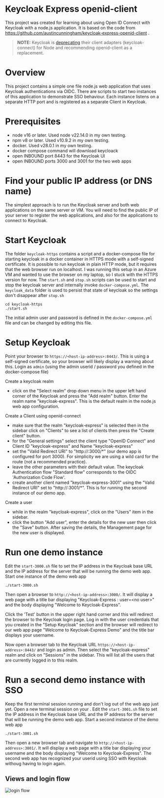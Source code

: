 
# Keycloak Express openid-client

This project was created for learning about using Open ID Connect with Keycloak with a node.js application. 
It is based on the code from https://github.com/austincunningham/keycloak-express-openid-client .

>**NOTE:** Keycloak is [deprecating](https://www.keycloak.org/2022/02/adapter-d**eprecation) their client adapters (keycloak-connect) for Node and recommending openid-client as a replacement.
>

# Overview
This project contains a simple one file node.js web application that uses Keycloak authentications via OIDC.
There are scripts to start two instances of this application to demonstrate SSO behaviour.
Each instance listens on a separate HTTP port and is registered as a separate Client in Keycloak. 

# Prerequisites
- node v16 or later. Used node v22.14.0 in my own testing.
- npm v8 or later. Used v10.9.2 in my own testing.
- docker. Used v28.0.1 in my own testing.
- docker compose command will download keycloack
- open INBOUND port 8443 for the Keycloak UI
- open INBOUND ports 3000 and 3001 for the two web apps 

# Find your public IP address (or DNS name)
The simplest approach is to run the Keycloak server and both web applications on the same server or VM.
You will need to find the public IP of your server to register the web applications, and also for the applications to connect to Keycloak.
  
# Start Keycloak
The folder `keycloak-https` contains a script and a docker-compose file for starting keycloak in a docker container in HTTPS mode with a self-signed certificate.
It is possible to run keycloak in plain HTTP mode, but it requires that the web browser run on localhost.
I was running this setup in an Azure VM and wanted to use the browser on my laptop, so I stuck with the HTTPS version for now.
The `start.sh` and `stop.sh` scripts can be used to start and stop the keycloak server and internally invoke `docker-compose.yml`.
The `keycloak_data` folder is used to persist that state of keycloak so the settings don't disappear after `stop.sh`

```
cd keycloak-https
./start.sh
```

The initial admin user and password is defined in the `docker-compose.yml` file and can be changed by editing this file.

# Setup Keycloak
Point your browser to `https://<host-ip-address>:8443/`.
This is using a self-signed certificate, so your browser will likely display a warning about this.
Login as `admin` (using the admin userid / password you defined in the docker-compose file)

Create a keycloak realm
* click on the "Select realm" drop down menu in the upper left hand corner of the Keycloak and press the "Add realm" button. Enter the realm name "keycloak-express". This is the default realm in the node.js web app configuration. 

Create a Client using openid-connect
* make sure that the realm "keycloak-express" is selected then in the sidebar click on "Clients" to see a list of clients then press the "Create client" button.
* for the "General settings" select the client type "OpenID Connect" and Client ID "keycloak-express" and Name "keycloak-express"
* set the "Valid Redirect URI" to "http://<host-ip-address>:3000/*" (our demo app is configured for port 3000). For simplicity we are using a wild card for the route (not a recommended practice).
* leave the other parameters with their default value. The keycloak Authentication flow "Standard flow" corresponds to the OIDC 'Authorization Code Flow'.
* create another client named "keycloak-express-3001" using the "Valid Redirect URI" set to "http://<host-ip-address>:3001/*". This is for running the second instance of our demo app.

Create a user 
* while in the realm "keycloak-express", click on the "Users" item in the sidebar.
* click the button "Add user", enter the details for the new user then click the "Save" button. After saving the details, the Management page for the new user is displayed.

# Run one demo instance
Edit the `start-3000.sh` file to set the IP address in the Keycloak base URL and the IP address for the server that will be running the demo web app. 
Start one instance of the demo web app
```
./start-3000.sh
```
Then open a browser to `http://<host-ip-address>:3000/`. It will display a web page with a title bar displaying "Keycloak-Express : user=\<no user\>" and the body displaying "Welcome to Keycloak-Express".

Click the 'Test' button in the upper right hand corner and this will redirect the browser to the Keycloak login page. Log in with the user credentials that you created in the "Setup Keycloak" section and the browser will redirect to our web app page "Welcome to Keycloak-Express Demo" and the title bar displays your username.

Now open a browser tab to the Keycloak URL `https://<host-ip-address>:8443/` and login as admin. Then select the "keycloak-express" realm and click on "Sessions" in the sidebar. This will list all the users that are currently logged in to this realm.

# Run a second demo instance with SSO
Keep the first terminal session running and don't log out of the web app just yet.
Open a new terminal session on your <host-ip-address>.
Edit the `start-3001.sh` file to set the IP address in the Keycloak base URL and the IP address for the server that will be running the demo web app. 
Start a second instance of the demo web app
```
./start-3001.sh
```
Then open a new browser tab and navigate to `http://<host-ip-address>:3001/`. It will display a web page with a title bar displaying your username and the body displaying "Welcome to Keycloak-Express". The second web app has recognized your userid using SSO with Keycloak withoug having to login again.

## Views and login flow

![login flow](https://dev-to-uploads.s3.amazonaws.com/uploads/articles/auslqsikfxvsfvkp1lz4.gif)
